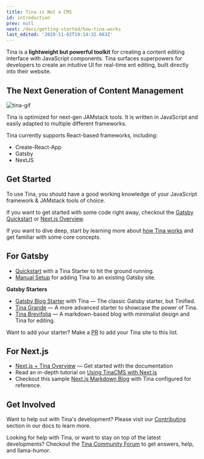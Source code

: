 ```yaml
---
title: Tina is Not a CMS
id: introduction
prev: null
next: /docs/getting-started/how-tina-works
last_edited: '2020-11-02T19:14:32.663Z'
---
```

Tina is a **lightweight but powerful toolkit** for creating a content editing interface with JavaScript components. Tina surfaces superpowers for developers to create an intuitive UI for real-time ent editing, built directly into their website.

## The Next Generation of Content Management

![tina-gif](https://res.cloudinary.com/forestry-demo/video/upload/du_16,w_700,e_loop/v1571159974/tina-hero-demo.gif)

Tina is optimized for next-gen JAMstack tools. It is written in JavaScript and easily adapted to multiple different frameworks.

Tina currently supports React-based frameworks, including:

* Create-React-App
* Gatsby
* NextJS

## Get Started

To use Tina, you should have a good working knowledge of your JavaScript framework & JAMstack tools of choice.

If you want to get started with some code right away, checkout the [Gatsby Quickstart](/docs/gatsby/quickstart) or [Next.js Overview](/docs/nextjs/overview).

If you want to dive deep, start by learning more about [how Tina works](/docs/getting-started/how-tina-works) and get familiar with some core concepts.

## For Gatsby

* [Quickstart](/docs/gatsby/quickstart) with a Tina Starter to hit the ground running.
* [Manual Setup](/docs/gatsby/manual-setup) for adding Tina to an existing Gatsby site.

**Gatsby Starters**

* [Gatsby Blog Starter](https://github.com/tinacms/gatsby-starter-tinacms) with Tina — The classic Gatsby starter, but Tinified.
* [Tina Grande](https://github.com/tinacms/tina-starter-grande) — A more advanced starter to showcase the power of Tina.
* [Tina Brevifolia](https://github.com/kendallstrautman/brevifolia-gatsby-tinacms) — A markdown-based blog with minimalist design and Tina for editing.

Want to add your starter? Make a [PR](/docs/contributing/guidelines) to add your Tina site to this list.

## For Next.js

* [Next.js + Tina Overview](/docs/nextjs/overview) — Get started with the documentation
* Read an in-depth tutorial on [Using TinaCMS with Next.js](/blog/using-tinacms-with-nextjs/)
* Checkout this sample [Next.js Markdown Blog](https://github.com/kendallstrautman/brevifolia-next-tinacms) with Tina configured for reference.

## Get Involved

Want to help out with Tina's development? Please visit our [Contributing](/docs/contributing/guidelines) section in our docs to learn more.

Looking for help with Tina, or want to stay on top of the latest developments? Checkout the [Tina Community Forum](https://community.tinacms.org/) to get answers, help, and llama-humor.
